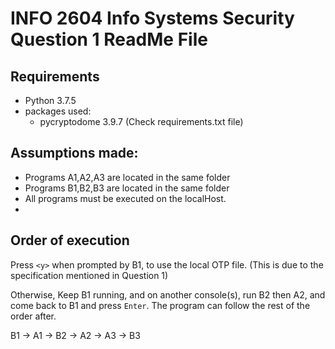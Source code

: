 # INFO 2604 Info Systems Security Question 1 ReadMe File


## Requirements
- Python 3.7.5
- packages used:
  - pycryptodome 3.9.7 (Check requirements.txt file)

## Assumptions made:

- Programs A1,A2,A3 are located in the same folder
- Programs B1,B2,B3 are located in the same folder
- All programs must be executed on the localHost.
- 
## Order of execution


Press `<y>` when prompted by B1, to use the local OTP file. (This is due to the specification mentioned in Question 1)

Otherwise, Keep B1 running, and on another console(s), run B2 then A2, and come back to B1 and press `Enter`. The program can follow the rest of the order after.

B1 -> A1 -> B2 -> A2 -> A3 -> B3



